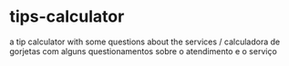 # tips-calculator
a tip calculator with some questions about the services / calculadora de gorjetas com alguns questionamentos sobre o atendimento e o serviço
